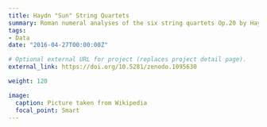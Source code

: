 ```yaml
---
title: Haydn "Sun" String Quartets
summary: Roman numeral analyses of the six string quartets Op.20 by Haydn.
tags:
- Data
date: "2016-04-27T00:00:00Z"

# Optional external URL for project (replaces project detail page).
external_link: https://doi.org/10.5281/zenodo.1095630

weight: 120

image:
  caption: Picture taken from Wikipedia
  focal_point: Smart
---
```

